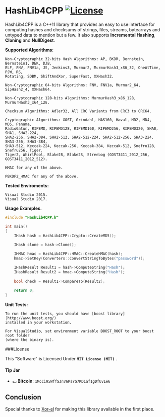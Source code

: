 # HashLib4CPP [![License](http://img.shields.io/badge/license-MIT-green.svg)](https://github.com/ron4fun/HashLib4CPP/blob/master/LICENSE)
HashLib4CPP is a C++11 library that provides an easy to use interface for computing hashes and checksums of strings, files, streams, bytearrays and untyped data to mention but a few.
It also supports **Incremental Hashing**, **Cloning** and **NullDigest**.

**Supported Algorithms:**

    Non-Cryptographic 32-bits Hash Algorithms: AP, BKDR, Bernstein, Bernstein1, DEK, DJB, 
    ELF, FNV, FNV1a, JS, Jenkins3, Murmur2, MurmurHash3_x86_32, OneAtTime, PJW, RS, 
    Rotating, SDBM, ShiftAndXor, SuperFast, XXHash32.

    Non-Cryptographic 64-bits Algorithms: FNV, FNV1a, Murmur2_64, SipHash2_4, XXHash64.

    Non-Cryptographic 128-bits Algorithms: MurmurHash3_x86_128, MurmurHash3_x64_128. 

    Checksum Algorithms: Adler32, All CRC Variants from CRC3 to CRC64. 

    Cryptographic Algorithms: GOST, Grindahl, HAS160, Haval, MD2, MD4, MD5, Panama, 
    RadioGatun, RIPEMD, RIPEMD128, RIPEMD160, RIPEMD256, RIPEMD320, SHA0, SHA1, SHA2-224,
    SHA2-256, SHA2-384, SHA2-512, SHA2-512-224, SHA2-512-256, SHA3-224, SHA3-256, SHA3-384, 
    SHA3-512, Keccak-224, Keccak-256, Keccak-384, Keccak-512, Snefru128, Snefru256, Tiger,
	Tiger2, WhirlPool, Blake2B, Blake2S, Streebog (GOST3411_2012_256, GOST3411_2012_512).

    HMAC for any of the above.
    
    PBKDF2_HMAC for any of the above.

**Tested Enviroments:**
     
    Visual Studio 2015.
    Visual Studio 2017.

    
**Usage Examples.**

```c++
#include "HashLib4CPP.h"

int main()
{
    IHash hash = HashLib4CPP::Crypto::CreateMD5();
		
    IHash clone = hash->Clone();

    IHMAC hmac = HashLib4CPP::HMAC::CreateHMAC(hash);
    hmac->SetKey(Converters::ConvertStringToBytes("password"));

    IHashResult Result1 = hash->ComputeString("Hash");
    IHashResult Result2 = hmac->ComputeString("Hash");
	
    bool check = Result1->CompareTo(Result2);
    
    return 0;
}
```

 **Unit Tests:**
	
	To run the unit tests, you should have [boost library](http://www.boost.org/) 
	installed in your workstation.
	
	For VisualStudio, set environment variable BOOST_ROOT to your boost root folder 
	(where the binary is).

###License

This "Software" is Licensed Under  **`MIT License (MIT)`** .

#### Tip Jar
* :dollar: **Bitcoin**: `1Mcci95WffSJnV6PsYG7KD1af1gDfUvLe6`


Conclusion
--------------------------------------------------

   Special thanks to [Xor-el](https://github.com/xor-el) for making this library available in the first place.
